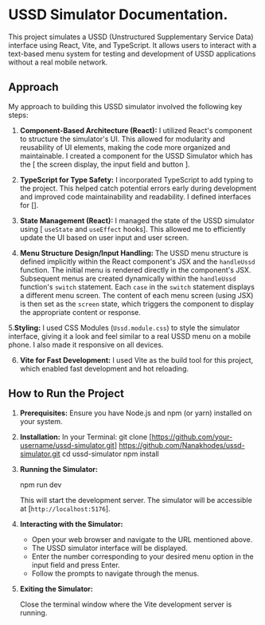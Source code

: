 # USSD Simulator Documentation.

This project simulates a USSD (Unstructured Supplementary Service Data) interface using React, Vite, and TypeScript. It allows users to interact with a text-based menu system for testing and development of USSD applications without a real mobile network.

## Approach

My approach to building this USSD simulator involved the following key steps:

1.  **Component-Based Architecture (React):** I utilized React's component to structure the simulator's UI. This allowed for modularity and reusability of UI elements, making the code more organized and maintainable.  I created a component for the USSD Simulator which has the [ the screen display, the input field and button ].

2.  **TypeScript for Type Safety:** I incorporated TypeScript to add typing to the project. This helped catch potential errors early during development and improved code maintainability and readability. I defined interfaces for [].

3.  **State Management (React):** I managed the state of the USSD simulator using [ `useState` and `useEffect` hooks].  This allowed me to efficiently update the UI based on user input and user screen.

4.  **Menu Structure Design/Input Handling:** The USSD menu structure is defined implicitly within the React component's JSX and the `handleUssd` function.  The initial menu is rendered directly in the component's JSX.  Subsequent menus are created dynamically within the `handleUssd` function's `switch` statement. Each `case` in the `switch` statement displays a different menu screen.  The content of each menu screen (using JSX) is then set as the `screen` state, which triggers the component to display the appropriate content or response. 


5.**Styling:** I used CSS Modules (`Ussd.module.css`) to style the simulator interface, giving it a look and feel similar to a real USSD menu on a mobile phone. I also made it responsive on all devices.


6.  **Vite for Fast Development:** I used Vite as the build tool for this project, which enabled fast development and hot reloading.

## How to Run the Project
1.  **Prerequisites:** Ensure you have Node.js and npm (or yarn) installed on your system.

2.  **Installation:**
 In your Terminal:
    git clone [https://github.com/your-username/ussd-simulator.git]
    https://github.com/Nanakhodes/ussd-simulator.git
    cd ussd-simulator
    npm install 
    

3.  **Running the Simulator:**

    npm run dev
    

    This will start the development server. The simulator will be accessible at [`http://localhost:5176`].

4.  **Interacting with the Simulator:**

    *   Open your web browser and navigate to the URL mentioned above.
    *   The USSD simulator interface will be displayed.
    *   Enter the number corresponding to your desired menu option in the input field and press Enter.
    *   Follow the prompts to navigate through the menus.

5.  **Exiting the Simulator:**

    Close the terminal window where the Vite development server is running.


